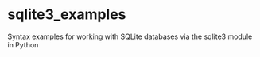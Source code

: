 sqlite3_examples
================

Syntax examples for working with SQLite databases via the sqlite3 module in Python
